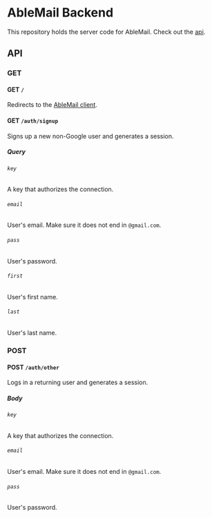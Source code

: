 # AbleMail Backend
This repository holds the server code for AbleMail. Check out the [api](#API).

## API
### GET
#### GET `/`
Redirects to the [AbleMail client](https://ablemail.github.io).
#### GET `/auth/signup`
Signs up a new non-Google user and generates a session.
##### Query
###### `key`
A key that authorizes the connection.
###### `email`
User's email. Make sure it does not end in `@gmail.com`.
###### `pass`
User's password.
###### `first`
User's first name.
###### `last`
User's last name.

### POST
#### POST `/auth/other`
Logs in a returning user and generates a session.
##### Body
###### `key`
A key that authorizes the connection.
###### `email`
User's email. Make sure it does not end in `@gmail.com`.
###### `pass`
User's password.